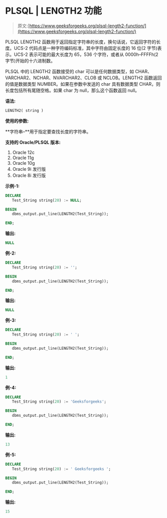 # PLSQL | LENGTH2 功能

> 原文:[https://www.geeksforgeeks.org/plsql-length2-function/](https://www.geeksforgeeks.org/plsql-length2-function/)

PLSQL LENGTH2 函数用于返回指定字符串的长度，换句话说，它返回字符的长度。UCS-2 代码点是一种字符编码标准，其中字符由固定长度的 16 位(2 字节)表示。UCS-2 表示可能的最大长度为 65，536 个字符，或者从 0000h–FFFFh(2 字节)开始的十六进制数。

PLSQL 中的 LENGTH2 函数接受的 char 可以是任何数据类型，如 CHAR、VARCHAR2、NCHAR、NVARCHAR2、CLOB 或 NCLOB。LENGTH2 函数返回的值是数据类型 NUMBER。如果在参数中发送的 char 具有数据类型 CHAR，则长度包括所有尾随空格。如果 char 为 null，那么这个函数返回 null。

**语法:**

```sql
LENGTH2( string )
```

**使用的参数:**

**字符串–**用于指定要查找长度的字符串。

**支持的 Oracle/PLSQL 版本:**

1.  Oracle 12c
2.  Oracle 11g
3.  Oracle 10g
4.  Oracle 9i 发行版
5.  Oracle 8i 发行版

**示例-1:**

```sql
DECLARE 
   Test_String string(20) := NULL;

BEGIN 
   dbms_output.put_line(LENGTH2(Test_String)); 

END;    
```

**输出:**

```sql
NULL 
```

**例-2:**

```sql
DECLARE 
   Test_String string(20) := '';

BEGIN 
   dbms_output.put_line(LENGTH2(Test_String)); 

END;    
```

**输出:**

```sql
NULL 
```

**例-3:**

```sql
DECLARE 
   Test_String string(20) := ' ';

BEGIN 
   dbms_output.put_line(LENGTH2(Test_String)); 

END;    
```

**输出:**

```sql
1 
```

**例-4:**

```sql
DECLARE 
   Test_String string(20) := 'Geeksforgeeks';

BEGIN 
   dbms_output.put_line(LENGTH2(Test_String)); 

END;     
```

**输出:**

```sql
13 
```

**例-5:**

```sql
DECLARE 
   Test_String string(20) := ' Geeksforgeeks ';

BEGIN 
   dbms_output.put_line(LENGTH2(Test_String)); 

END;     
```

**输出:**

```sql
15 
```